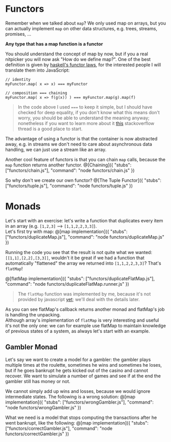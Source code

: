 # Functors
Remember when we talked about `map`? We only used map on arrays, but you can actually implement `map` on other data structures, e.g. trees, streams, promises, ...  

**Any type that has a map function is a functor**

You should understand the concept of map by now, but if you a real nitpicker you will now ask "How do we define map?". One of the best definition is given by [haskell's functor laws](https://wiki.haskell.org/Functor), for the interested people I will translate them into JavaScript:

```
// identity
myFunctor.map( x => x) === myFunctor

// composition === chaining
myFunctor.map( x => f(g(x)) ) === myFunctor.map(g).map(f)
```

> In the code above I used `===` to keep it simple, but I should have checked for deep equality, if you don't know what this means don't worry, you should be able to understand the meaning anyway; nonetheless if you want to learn more about it [this](https://stackoverflow.com/questions/1068834/object-comparison-in-javascript) stackoverflow thread is a good place to start.

The advantage of using a functor is that the container is now abstracted away, e.g. in streams we don't need to care about asynchronous data handling, we can just use a stream like an array.

Another cool feature of functors is that you can chain `map` calls, because the `map` function returns another functor.
@[Chaining]({ "stubs": ["functors/chain.js"], "command": "node functors/chain.js" })

So why don't we create our own functor?
@[The Tuple Functor]({ "stubs": ["functors/tuple.js"], "command": "node functors/tuple.js" })

# Monads
Let's start with an exercise: let's write a function that duplicates every item in an array (e.g. `[1,2,3]` --> `[1,1,2,2,3,3]`).  
Let's first try with map:
@[map implementation]({ "stubs": ["functors/duplicateMap.js"], "command": "node functors/duplicateMap.js" })

Running the code you see that the result is not quite what we wanted: `[[1,1],[2,2],[3,3]]`, wouldn't it be great if we had a function that automatically "flattened" the array we returned into `[1,1,2,2,3,3]`? That's `flatMap`!

@[flatMap implementation]({ "stubs": ["functors/duplicateFlatMap.js"], "command": "node functors/duplicateFlatMap.runner.js" })

> The `flatMap` function was implemented by me, because it's not provided by javascript [yet](https://tc39.github.io/proposal-flatMap/); we'll deal with the details later.

As you can see flatMap's callback returns another monad and flatMap's job is handling the unpacking.  
Although array's implementation of `flatMap` is very interesting and useful it's not the only one: we can for example use flatMap to maintain knowledge of previous states of a system, as always let's start with an example.

## Gambler Monad
Let's say we want to create a model for a gambler: the gambler plays multiple times at the roulette, sometimes he wins and sometimes he loses, but if he goes bankrupt he gets kicked out of the casino and cannot recover. We want to simulate a number of games and see if at the end the gambler still has money or not.

We cannot simply add up wins and losses, because we would ignore intermediate states. The following is a wrong solution:
@[map implementation]({ "stubs": ["functors/wrongGambler.js"], "command": "node functors/wrongGambler.js" })

What we need is a model that stops computing the transactions after he went bankrupt, like the following:
@[map implementation]({ "stubs": ["functors/correctGambler.js"], "command": "node functors/correctGambler.js" })

